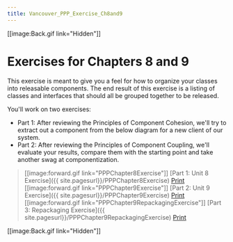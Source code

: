 ```yaml
---
title: Vancouver_PPP_Exercise_Ch8and9
---
```

[[image:Back.gif link="Hidden"]]

# Exercises for Chapters 8 and 9
This exercise is meant to give you a feel for how to organize your classes into releasable components. The end result of this exercise is a listing of classes and interfaces that should all be grouped together to be released.

You'll work on two exercises:
* Part 1: After reviewing the Principles of Component Cohesion, we'll try to extract out a component from the below diagram for a new client of our system.
* Part 2: After reviewing the Principles of Component Coupling, we'll evaluate your results, compare them with the starting point and take another swag at componentization.

> [[image:forward.gif link="PPPChapter8Exercise"]] [Part 1: Unit 8 Exercise]({{ site.pagesurl}}/PPPChapter8Exercise) [Print](http://schuchert.wikispaces.com/PPPChapter8Exercise?f=print)
> [[image:forward.gif link="PPPChapter9Exercise"]] [Part 2: Unit 9 Exercise]({{ site.pagesurl}}/PPPChapter9Exercise) [Print](http://schuchert.wikispaces.com/PPPChapter9Exercise?f=print)
> [[image:forward.gif link="PPPChapter9RepackagingExercise"]] [Part 3: Repackaging Exercise]({{ site.pagesurl}}/PPPChapter9RepackagingExercise) [Print](http://schuchert.wikispaces.com/PPPChapter9RepackagingExercise?f=print)


[[image:Back.gif link="Hidden"]]
